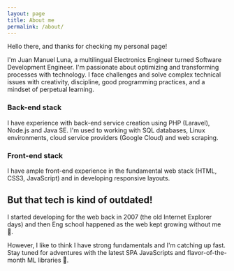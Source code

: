 ```yaml
---
layout: page
title: About me
permalink: /about/
---
```


Hello there, and thanks for checking my personal page!

I'm Juan Manuel Luna, a multilingual Electronics Engineer turned Software Development Engineer. I'm passionate about optimizing and transforming processes with technology. I face challenges and solve complex technical issues with creativity, discipline, good programming practices, and a mindset of perpetual learning.

### Back-end stack

I have experience with back-end service creation using PHP (Laravel), Node.js
and Java SE. I'm used to working with SQL databases, Linux environments, cloud 
service providers (Google Cloud) and web scraping.

<i class="devicon-php-plain colored"></i>
<i class="devicon-laravel-plain-wordmark colored"></i>
<i class="devicon-nodejs-plain colored"></i>
<i class="devicon-java-plain-wordmark colored"></i>

### Front-end stack

I have ample front-end experience in the fundamental web stack (HTML, CSS3, JavaScript) and in developing responsive layouts. 

<i class="devicon-javascript-plain colored"></i>
<i class="devicon-css3-plain-wordmark colored"></i>
<i class="devicon-html5-plain-wordmark colored"></i>

## But that tech is kind of outdated!

I started developing for the web back in 2007 (the old Internet Explorer days)
and then Eng school happened as the web kept growing without me 🤷‍.

However, I like to think I have strong fundamentals and I'm catching up fast.
Stay tuned for adventures with the latest SPA JavaScripts and flavor-of-the-month
ML libraries 💪.
